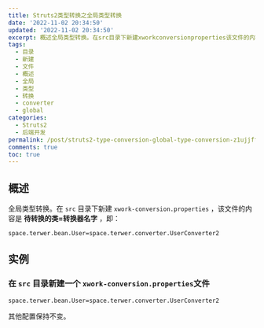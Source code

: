 ```yaml
---
title: Struts2类型转换之全局类型转换
date: '2022-11-02 20:34:50'
updated: '2022-11-02 20:34:50'
excerpt: 概述全局类型转换。在src​目录下新建xworkconversionproperties​该文件的内容是待转换的类=转换器名字即_spaceterwerbeanuser=spaceterwerconverteruserconverter实例在src​目录新建一个xworkconversionproperties​文件spaceterwerbeanuser=spaceterwerconverteruserconverter其他配置保持不变。‍
tags:
  - 目录
  - 新建
  - 文件
  - 概述
  - 全局
  - 类型
  - 转换
  - converter
  - global
categories:
  - Struts2
  - 后端开发
permalink: /post/struts2-type-conversion-global-type-conversion-z1ujjff.html
comments: true
toc: true
---
```

## 概述

全局类型转换。在 `src`​ 目录下新建 `xwork-conversion.properties`​ ，该文件的内容是 **待转换的类=转换器名字** ，即：

```properties
space.terwer.bean.User=space.terwer.converter.UserConverter2
```

## 实例

### 在 `src`​ 目录新建一个 `xwork-conversion.properties`​ 文件

```properties
space.terwer.bean.User=space.terwer.converter.UserConverter2
```

其他配置保持不变。

‍
